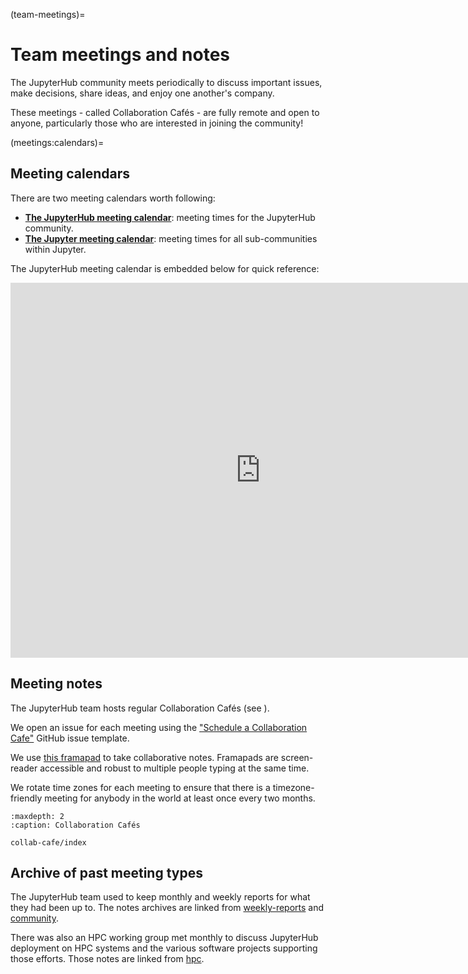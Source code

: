 (team-meetings)=
# Team meetings and notes

The JupyterHub community meets periodically to discuss important issues, make decisions, share ideas, and enjoy one another's company.

These meetings - called Collaboration Cafés - are fully remote and open to anyone, particularly those who are interested in joining the community!

(meetings:calendars)=
## Meeting calendars

There are two meeting calendars worth following:

- [**The JupyterHub meeting calendar**](https://calendar.google.com/calendar/embed?src=aqpkui5q7oi32pk9tcp53hnssc%40group.calendar.google.com&ctz=America%2FLos_Angeles): meeting times for the JupyterHub community.
- [**The Jupyter meeting calendar**](https://jupyter.org/community#calendar): meeting times for all sub-communities within Jupyter.

The JupyterHub meeting calendar is embedded below for quick reference:

<iframe src="https://calendar.google.com/calendar/embed?src=aqpkui5q7oi32pk9tcp53hnssc%40group.calendar.google.com&ctz=America%2FLos_Angeles" style="border: 0" width="800" height="600" frameborder="0" scrolling="no"></iframe>

## Meeting notes

The JupyterHub team hosts regular Collaboration Cafés (see [](meetings:calendars)).

We open an issue for each meeting using the ["Schedule a Collaboration Cafe"](https://github.com/jupyterhub/team-compass/issues/new/choose) GitHub issue template.

We use [this framapad](https://mypads2.framapad.org/p/jupyterhub-jupyterbook-collaborationcafe-nr53am9wz) to take collaborative notes.
Framapads are screen-reader accessible and robust to multiple people typing at the same time.

We rotate time zones for each meeting to ensure that there is a timezone-friendly meeting for anybody in the world at least once every two months.

```{toctree}
:maxdepth: 2
:caption: Collaboration Cafés

collab-cafe/index
```

## Archive of past meeting types

The JupyterHub team used to keep monthly and weekly reports for what they had been up to.
The notes archives are linked from [weekly-reports](weekly-reports) and [community](community).

There was also an HPC working group met monthly to discuss JupyterHub deployment on HPC systems and the various software projects supporting those efforts.
Those notes are linked from [hpc](hpc).
